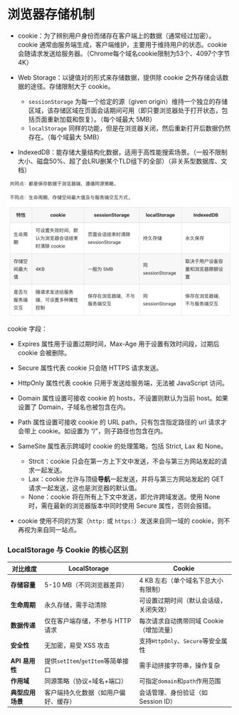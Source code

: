 # 浏览器存储机制

- cookie：为了辨别用户身份而储存在客户端上的数据（通常经过加密）。cookie 通常由服务端生成，客户端维护，主要用于维持用户的状态。cookie 会随请求发送给服务器。（Chrome每个域名cookie限制为53个、4097个字节4K）
- Web Storage：以键值对的形式来存储数据，提供除 cookie 之外存储会话数据的途径。存储限制大于 cookie。
	
	- `sessionStorage` 为每一个给定的源（given origin）维持一个独立的存储区域，该存储区域在页面会话期间可用（即只要浏览器处于打开状态，包括页面重新加载和恢复）。（每个域最大 5MB）
	- `localStorage` 同样的功能，但是在浏览器关闭，然后重新打开后数据仍然存在。（每个域最大 5MB）

- IndexedDB：能存储大量结构化数据，适用于高性能搜索场景。（一般不限制大小、磁盘50%、超了会LRU删某个TLD组下的全部）（非关系型数据库、文档）

![](../assets/浏览器存储机制-20240715195625300.jpg)

cookie 字段：

- Expires 属性用于设置过期时间，Max-Age 用于设置有效时间段，过期后 cookie 会被删除。
- Secure 属性代表 cookie 只会随 HTTPS 请求发送。
- HttpOnly 属性代表 cookie 只用于发送给服务端，无法被 JavaScript 访问。
- Domain 属性设置可接收 cookie 的 hosts，不设置则默认为当前 host。如果设置了 Domain，子域名也被包含在内。
- Path 属性设置可接收 cookie 的 URL path，只有包含指定路径的 url 请求才会带上 cookie。如设置为 “/”，则子路径也包含在内。
- SameSite 属性表示跨域时 cookie 的处理策略，包括 Strict, Lax 和 None。

	- Strcit：cookie 只会在第一方上下文中发送，不会与第三方网站发起的请求一起发送。
	- Lax：cookie 允许与顶级**导航**一起发送，并将与第三方网站发起的 GET 请求一起发送，这也是浏览器的默认值。
	- None：cookie 将在所有上下文中发送，即允许跨域发送。使用 None 时，需在最新的浏览器版本中同时使用 Secure 属性，否则会报错。
- cookie 使用不同的方案（`http:` 或 `https:`）发送来自同一域的 cookie，则不再视为来自同一站点。



### **LocalStorage 与 Cookie 的核心区别**

|**对比维度**|**LocalStorage**|**Cookie**|
|---|---|---|
|**存储容量**|5-10 MB（不同浏览器差异）|4 KB 左右（单个域名下总大小有限制）|
|**生命周期**|永久存储，需手动清除|可设置过期时间（默认会话级，关闭失效）|
|**数据传递**|仅在客户端存储，不参与 HTTP 请求|每次请求自动携带同域 Cookie（增加流量）|
|**安全性**|无加密，易受 XSS 攻击|支持`HttpOnly`、`Secure`等安全属性|
|**API 易用性**|提供`setItem`/`getItem`等简单接口|需手动拼接字符串，操作复杂|
|**作用域**|同源策略（协议+域名+端口）|可指定`domain`和`path`作用范围|
|**典型应用场景**|客户端持久化数据（如用户偏好、缓存）|会话管理、身份验证（如 Session ID）|

